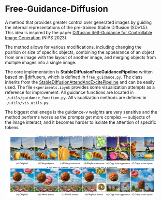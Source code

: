# Free-Guidance-Diffusion
A method that provides greater control over generated images by guiding the internal representations of the pre-trained Stable Diffusion (SDv1.5). This idea is inspired by the paper [Diffusion Self-Guidance for Controllable Image Generation](https://arxiv.org/pdf/2306.00986.pdf) (NIPS 2023).

The method allows for various modifications, including changing the position or size of specific objects, combining the appearance of an object from one image with the layout of another image, and merging objects from multiple images into a single image. 

The core implementation is **StableDiffusionFreeGuidancePipeline** written based on [🧨diffusers](https://huggingface.co/docs/diffusers/index), which is defined in  `free_guidance.py`. The class inherits from the [StableDiffusionAttendAndExcitePipeline](https://huggingface.co/spaces/AttendAndExcite/Attend-and-Excite) and can be easily used. The file `experiments.ipynb` provides some visualization attempts as a reference for improvement. All guidance functions are located in `./utils/guidance_function.py`. All visualization methods are defined in `./utils/vis_utils.py`.

The biggest challenege is the guidance-v weights are very sensitive and the method performs worse as the prompts get more complex — subjects of the image interact, and it becomes harder to isolate the attention of specific tokens.


![demo](https://github.com/Sainzerjj/Free-Guidance-Diffusion/blob/master/img/demo.png) 
